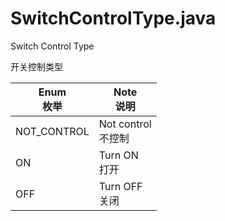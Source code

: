 # SwitchControlType.java

Switch Control Type

开关控制类型

| Enum <br/> 枚举 | Note <br/> 说明 | 
| - | - |
| NOT_CONTROL | Not control <br/> 不控制 | 
| ON | Turn ON <br/> 打开 | 
| OFF | Turn OFF <br/> 关闭 | 
